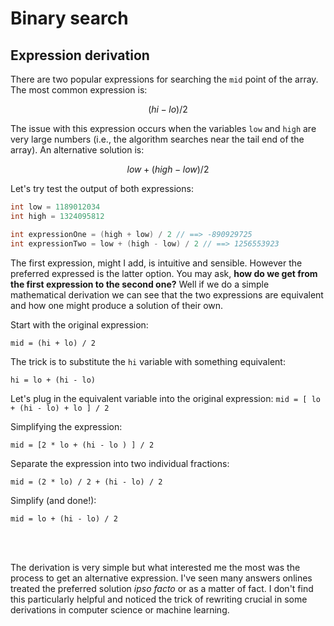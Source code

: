 # Binary search
## Expression derivation
There are two popular expressions for searching the ```mid``` point of the array. The most common expression is:

$$ (hi - lo) / 2 $$

The issue with this expression occurs when the variables ```low``` and ```high``` are very large numbers (i.e., the algorithm searches near the tail end of the array). An alternative solution is:

$$ low + (high - low) / 2 $$

Let's try test the output of both expressions:

```java
int low = 1189012034
int high = 1324095812

int expressionOne = (high + low) / 2 // ==> -890929725
int expressionTwo = low + (high - low) / 2 // ==> 1256553923
```

The first expression, might I add, is intuitive and sensible. However the preferred expressed is the latter option. You may ask, **how do we get from the first expression to the second one?** Well if we do a simple mathematical derivation we can see that the two expressions are equivalent and how one might produce a solution of their own.

Start with the original expression:

```
mid = (hi + lo) / 2
```

The trick is to substitute the ```hi``` variable with something equivalent:
```
hi = lo + (hi - lo)
```

Let's plug in the equivalent variable into the original expression:
``
mid = [ lo + (hi - lo) + lo ] / 2
``

Simplifying the expression:
```
mid = [2 * lo + (hi - lo ) ] / 2
```

Separate the expression into two individual fractions:
```
mid = (2 * lo) / 2 + (hi - lo) / 2
```

Simplify (and done!):
```
mid = lo + (hi - lo) / 2
```

<br>
<br>

The derivation is very simple but what interested me the most was the process to get an alternative expression. I've seen many answers onlines treated the preferred solution *ipso facto* or as a matter of fact. I don't find this particularly helpful and noticed the trick of rewriting crucial in some derivations in computer science or machine learning.